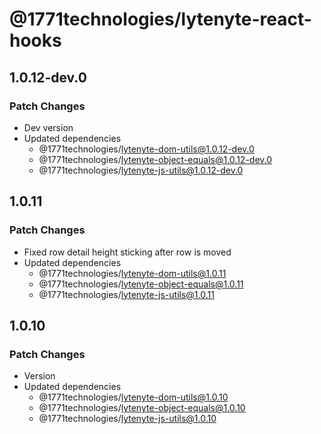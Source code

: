 # @1771technologies/lytenyte-react-hooks

## 1.0.12-dev.0

### Patch Changes

- Dev version
- Updated dependencies
  - @1771technologies/lytenyte-dom-utils@1.0.12-dev.0
  - @1771technologies/lytenyte-object-equals@1.0.12-dev.0
  - @1771technologies/lytenyte-js-utils@1.0.12-dev.0

## 1.0.11

### Patch Changes

- Fixed row detail height sticking after row is moved
- Updated dependencies
  - @1771technologies/lytenyte-dom-utils@1.0.11
  - @1771technologies/lytenyte-object-equals@1.0.11
  - @1771technologies/lytenyte-js-utils@1.0.11

## 1.0.10

### Patch Changes

- Version
- Updated dependencies
  - @1771technologies/lytenyte-dom-utils@1.0.10
  - @1771technologies/lytenyte-object-equals@1.0.10
  - @1771technologies/lytenyte-js-utils@1.0.10
